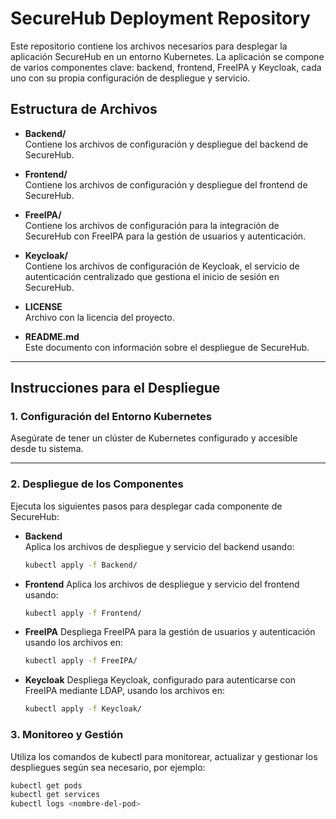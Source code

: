 # SecureHub Deployment Repository

Este repositorio contiene los archivos necesarios para desplegar la aplicación SecureHub en un entorno Kubernetes. La aplicación se compone de varios componentes clave: backend, frontend, FreeIPA y Keycloak, cada uno con su propia configuración de despliegue y servicio.

## Estructura de Archivos

- **Backend/**  
  Contiene los archivos de configuración y despliegue del backend de SecureHub.

- **Frontend/**  
  Contiene los archivos de configuración y despliegue del frontend de SecureHub.

- **FreeIPA/**  
  Contiene los archivos de configuración para la integración de SecureHub con FreeIPA para la gestión de usuarios y autenticación.

- **Keycloak/**  
  Contiene los archivos de configuración de Keycloak, el servicio de autenticación centralizado que gestiona el inicio de sesión en SecureHub.

- **LICENSE**  
  Archivo con la licencia del proyecto.

- **README.md**  
  Este documento con información sobre el despliegue de SecureHub.

---

## Instrucciones para el Despliegue

### 1. Configuración del Entorno Kubernetes

Asegúrate de tener un clúster de Kubernetes configurado y accesible desde tu sistema.

---

### 2. Despliegue de los Componentes

Ejecuta los siguientes pasos para desplegar cada componente de SecureHub:

- **Backend**  
  Aplica los archivos de despliegue y servicio del backend usando:  
  ```bash
  kubectl apply -f Backend/
  ```
- **Frontend**
  Aplica los archivos de despliegue y servicio del frontend usando:
  ```bash
  kubectl apply -f Frontend/
  ```
- **FreeIPA**
  Despliega FreeIPA para la gestión de usuarios y autenticación usando los archivos en:
  ```bash
  kubectl apply -f FreeIPA/
  ```
- **Keycloak**
  Despliega Keycloak, configurado para autenticarse con FreeIPA mediante LDAP, usando los archivos en:
  ```bash
  kubectl apply -f Keycloak/
  ```
  
### 3. Monitoreo y Gestión

Utiliza los comandos de kubectl para monitorear, actualizar y gestionar los despliegues según sea necesario, por ejemplo:
```bash
kubectl get pods
kubectl get services
kubectl logs <nombre-del-pod>
```

